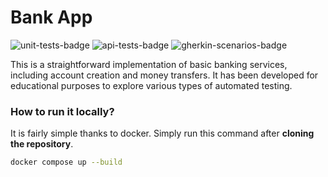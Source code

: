 # Bank App

![unit-tests-badge](https://github.com/Paw565pl/bank_app/actions/workflows/unit-tests.yml/badge.svg)
![api-tests-badge](https://github.com/Paw565pl/bank_app/actions/workflows/api-tests.yml/badge.svg)
![gherkin-scenarios-badge](https://github.com/Paw565pl/bank_app/actions/workflows/gherkin-scenarios.yml/badge.svg)

This is a straightforward implementation of basic banking services, including account creation and money transfers. It has been developed for educational purposes to explore various types of automated testing.

### How to run it locally?

It is fairly simple thanks to docker. Simply run this command after **cloning the repository**.

```sh
docker compose up --build
```
